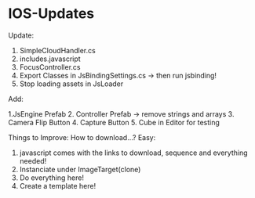 # IOS-Updates

Update:

1. SimpleCloudHandler.cs
2. includes.javascript
3. FocusController.cs
4. Export Classes in JsBindingSettings.cs -> then run jsbinding!
5. Stop loading assets in JsLoader


Add:

1.JsEngine Prefab
2. Controller Prefab -> remove strings and arrays
3. Camera Flip Button
4. Capture Button
5. Cube in Editor for testing


Things to Improve:
 How to download...? Easy:
 1. javascript comes with the links to download, sequence and everything needed!
 2. Instanciate under ImageTarget(clone)
 3. Do everything here!
 4. Create a template here!
